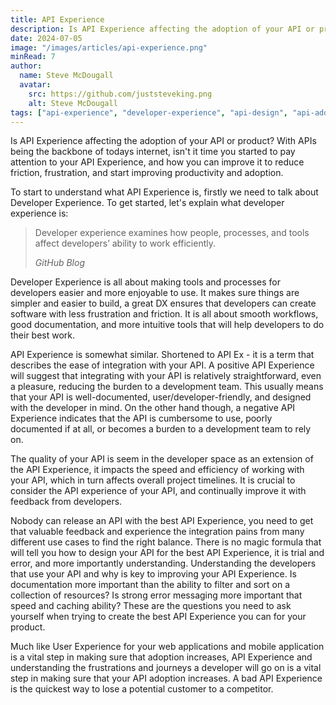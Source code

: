 ```yaml
---
title: API Experience
description: Is API Experience affecting the adoption of your API or product? With APIs being the backbone of todays internet, isn't it time you started to pay attention to your API Experience?
date: 2024-07-05
image: "/images/articles/api-experience.png"
minRead: 7
author:
  name: Steve McDougall
  avatar:
    src: https://github.com/juststeveking.png
    alt: Steve McDougall
tags: ["api-experience", "developer-experience", "api-design", "api-adoption"]
---
```


Is API Experience affecting the adoption of your API or product? With APIs being the backbone of todays internet, isn't it time you started to pay attention to your API Experience, and how you can improve it to reduce friction, frustration, and start improving productivity and adoption.

To start to understand what API Experience is, firstly we need to talk about Developer Experience. To get started, let's explain what developer experience is:

> Developer experience examines how people, processes, and tools affect developers’ ability to work efficiently.
>
> _GitHub Blog_

Developer Experience is all about making tools and processes for developers easier and more enjoyable to use. It makes sure things are simpler and easier to build, a great DX ensures that developers can create software with less frustration and friction. It is all about smooth workflows, good documentation, and more intuitive tools that will help developers to do their best work.

API Experience is somewhat similar. Shortened to API Ex - it is a term that describes the ease of integration with your API. A positive API Experience will suggest that integrating with your API is relatively straightforward, even a pleasure, reducing the burden to a development team. This usually means that your API is well-documented, user/developer-friendly, and designed with the developer in mind. On the other hand though, a negative API Experience indicates that the API is cumbersome to use, poorly documented if at all, or becomes a burden to a development team to rely on.

The quality of your API is seem in the developer space as an extension of the API Experience, it impacts the speed and efficiency of working with your API, which in turn affects overall project timelines. It is crucial to consider the API experience of your API, and continually improve it with feedback from developers.

Nobody can release an API with the best API Experience, you need to get that valuable feedback and experience the integration pains from many different use cases to find the right balance. There is no magic formula that will tell you how to design your API for the best API Experience, it is trial and error, and more importantly understanding. Understanding the developers that use your API and why is key to improving your API Experience. Is documentation more important than the ability to filter and sort on a collection of resources? Is strong error messaging more important that speed and caching ability? These are the questions you need to ask yourself when trying to create the best API Experience you can for your product.

Much like User Experience for your web applications and mobile application is a vital step in making sure that adoption increases, API Experience and understanding the frustrations and journeys a developer will go on is a vital step in making sure that your API adoption increases. A bad API Experience is the quickest way to lose a potential customer to a competitor.
